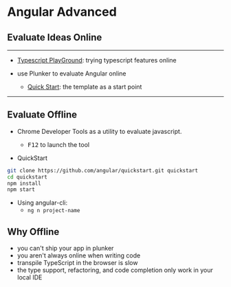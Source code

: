 <!-- .slide: data-background="./images/title-slide.jpg" -->
<!-- .slide: id="evaluate-ideas" -->

# Angular Advanced

## Evaluate Ideas Online

---

* [Typescript PlayGround](http://www.typescriptlang.org/play/index.html): trying typescript features online

* use Plunker to evaluate Angular online

  * [Quick Start](https://embed.plnkr.co/?show=preview&show=app%2Fapp.component.ts): the template as a start point

---

## Evaluate Offline

* Chrome Developer Tools as a utility to evaluate javascript.
  * <kbd>F12</kbd> to launch the tool

* QuickStart

```bash
git clone https://github.com/angular/quickstart.git quickstart
cd quickstart
npm install
npm start
```

* Using angular-cli:
  * `ng n project-name`

## Why Offline

* you can't ship your app in plunker
* you aren't always online when writing code
* transpile TypeScript in the browser is slow
* the type support, refactoring, and code completion only work in your local IDE